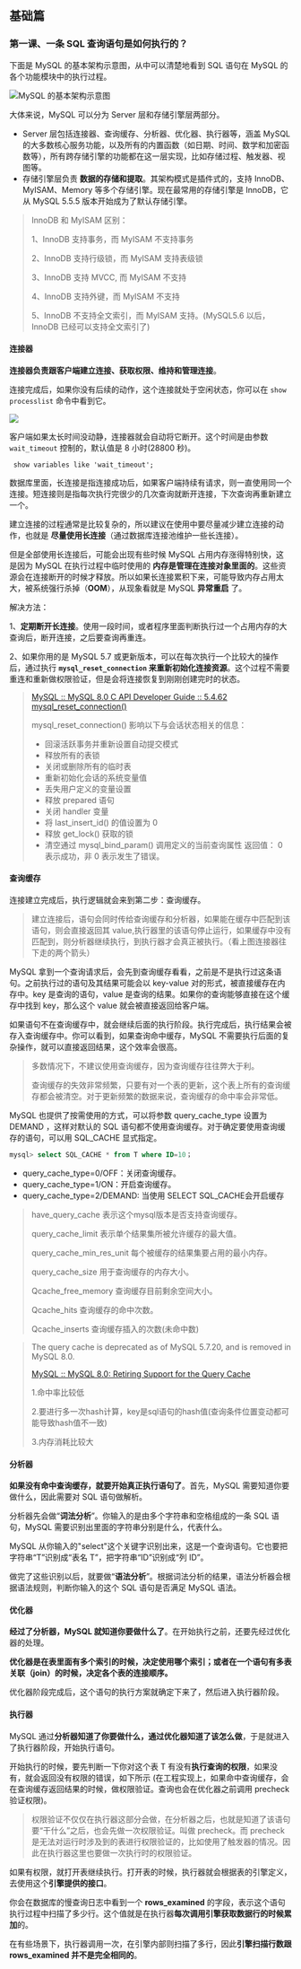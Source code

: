 ## 基础篇

### 第一课、一条 SQL 查询语句是如何执行的？



下面是 MySQL 的基本架构示意图，从中可以清楚地看到 SQL 语句在 MySQL 的各个功能模块中的执行过程。



![MySQL 的基本架构示意图](https://cdn.jsdelivr.net/gh/YangZhiqiang98/ImageBed/20220216214134.webp)



大体来说，MySQL 可以分为 Server 层和存储引擎层两部分。

- Server 层包括连接器、查询缓存、分析器、优化器、执行器等，涵盖 MySQL 的大多数核心服务功能，以及所有的内置函数（如日期、时间、数学和加密函数等），所有跨存储引擎的功能都在这一层实现，比如存储过程、触发器、视图等。
- 存储引擎层负责 **数据的存储和提取**。其架构模式是插件式的，支持 InnoDB、MyISAM、Memory 等多个存储引擎。现在最常用的存储引擎是 InnoDB，它从 MySQL 5.5.5 版本开始成为了默认存储引擎。

> InnoDB 和 MyISAM 区别：
>
> 1、InnoDB 支持事务，而 MyISAM 不支持事务
>
> 2、InnoDB 支持行级锁，而 MyISAM 支持表级锁 
>
> 3、InnoDB 支持 MVCC, 而 MyISAM 不支持 
>
> 4、InnoDB 支持外键，而 MyISAM 不支持 
>
> 5、InnoDB 不支持全文索引，而 MyISAM 支持。(MySQL5.6 以后，InnoDB 已经可以支持全文索引了)



#### 连接器

**连接器负责跟客户端建立连接、获取权限、维持和管理连接**。

连接完成后，如果你没有后续的动作，这个连接就处于空闲状态，你可以在 `show processlist` 命令中看到它。

![](https://cdn.jsdelivr.net/gh/YangZhiqiang98/ImageBed/20220216220953.webp)



客户端如果太长时间没动静，连接器就会自动将它断开。这个时间是由参数 `wait_timeout` 控制的，默认值是 8 小时(28800 秒)。

```mysql
 show variables like 'wait_timeout';
```

数据库里面，长连接是指连接成功后，如果客户端持续有请求，则一直使用同一个连接。短连接则是指每次执行完很少的几次查询就断开连接，下次查询再重新建立一个。



建立连接的过程通常是比较复杂的，所以建议在使用中要尽量减少建立连接的动作，也就是 **尽量使用长连接**（通过数据库连接池维护一些长连接）。



但是全部使用长连接后，可能会出现有些时候 MySQL 占用内存涨得特别快，这是因为 MySQL 在执行过程中临时使用的 **内存是管理在连接对象里面的**。这些资源会在连接断开的时候才释放。所以如果长连接累积下来，可能导致内存占用太大，被系统强行杀掉（**OOM**），从现象看就是 MySQL **异常重启** 了。



解决方法： 

1、**定期断开长连接**。使用一段时间，或者程序里面判断执行过一个占用内存的大查询后，断开连接，之后要查询再重连。

2、如果你用的是 MySQL 5.7 或更新版本，可以在每次执行一个比较大的操作后，通过执行 **`mysql_reset_connection` 来重新初始化连接资源**。这个过程不需要重连和重新做权限验证，但是会将连接恢复到刚刚创建完时的状态。



> [MySQL :: MySQL 8.0 C API Developer Guide :: 5.4.62 mysql_reset_connection()](https://dev.mysql.com/doc/c-api/8.0/en/mysql-reset-connection.html)
>
> mysql_reset_connection() 影响以下与会话状态相关的信息：
>
> - 回滚活跃事务并重新设置自动提交模式
> - 释放所有的表锁
> - 关闭或删除所有的临时表
> - 重新初始化会话的系统变量值
> - 丢失用户定义的变量设置
> - 释放 prepared 语句
> - 关闭 handler 变量
> - 将 last_insert_id() 的值设置为 0
> - 释放 get_lock() 获取的锁
> - 清空通过 mysql_bind_param() 调用定义的当前查询属性 返回值： 0 表示成功，非 0 表示发生了错误。

#### 查询缓存

连接建立完成后，执行逻辑就会来到第二步：查询缓存。



>建立连接后，语句会同时传给查询缓存和分析器，如果能在缓存中匹配到该语句，则会直接返回其 value,执行器里的该语句停止运行，如果缓存中没有匹配到，则分析器继续执行，到执行器才会真正被执行。（看上图连接器往下走的两个箭头）



MySQL 拿到一个查询请求后，会先到查询缓存看看，之前是不是执行过这条语句。之前执行过的语句及其结果可能会以 key-value 对的形式，被直接缓存在内存中。key 是查询的语句，value 是查询的结果。如果你的查询能够直接在这个缓存中找到 key，那么这个 value 就会被直接返回给客户端。



如果语句不在查询缓存中，就会继续后面的执行阶段。执行完成后，执行结果会被存入查询缓存中。你可以看到，如果查询命中缓存，MySQL 不需要执行后面的复杂操作，就可以直接返回结果，这个效率会很高。

> 多数情况下，不建议使用查询缓存，因为查询缓存往往弊大于利。
>
> 查询缓存的失效非常频繁，只要有对一个表的更新，这个表上所有的查询缓存都会被清空。对于更新频繁的数据来说，查询缓存的命中率会非常低。

MySQL 也提供了按需使用的方式，可以将参数 query_cache_type 设置为 DEMAND ，这样对默认的 SQL 语句都不使用查询缓存。对于确定要使用查询缓存的语句，可以用 SQL_CACHE 显式指定。

```sql
mysql> select SQL_CACHE * from T where ID=10；
```

- query_cache_type=0/OFF：关闭查询缓存。 
- query_cache_type=1/ON：开启查询缓存。 
- query_cache_type=2/DEMAND: 当使用 SELECT SQL_CACHE会开启缓存

> have_query_cache	表示这个mysql版本是否支持查询缓存。 
>
> query_cache_limit	表示单个结果集所被允许缓存的最大值。
>
> query_cache_min_res_unit	每个被缓存的结果集要占用的最小内存。
>
> query_cache_size	用于查询缓存的内存大小。
>
> Qcache_free_memory	查询缓存目前剩余空间大小。
>
> Qcache_hits	查询缓存的命中次数。
>
> Qcache_inserts	查询缓存插入的次数(未命中数)

  

> The query cache is deprecated as of MySQL 5.7.20, and is removed in MySQL 8.0.
>
> [MySQL :: MySQL 8.0: Retiring Support for the Query Cache](https://dev.mysql.com/blog-archive/mysql-8-0-retiring-support-for-the-query-cache/)
>
> 1.命中率比较低 
>
> 2.要进行多一次hash计算，key是sql语句的hash值(查询条件位置变动都可能导致hash值不一致) 
>
> 3.内存消耗比较大



#### 分析器

**如果没有命中查询缓存，就要开始真正执行语句了**。首先，MySQL 需要知道你要做什么，因此需要对 SQL 语句做解析。



分析器先会做“**词法分析**”。你输入的是由多个字符串和空格组成的一条 SQL 语句，MySQL 需要识别出里面的字符串分别是什么，代表什么。



MySQL 从你输入的"select"这个关键字识别出来，这是一个查询语句。它也要把字符串“T”识别成“表名 T”，把字符串“ID”识别成“列 ID”。



做完了这些识别以后，就要做“**语法分析**”。根据词法分析的结果，语法分析器会根据语法规则，判断你输入的这个 SQL 语句是否满足 MySQL 语法。



#### 优化器

**经过了分析器，MySQL 就知道你要做什么了**。在开始执行之前，还要先经过优化器的处理。



**优化器是在表里面有多个索引的时候，决定使用哪个索引；或者在一个语句有多表关联（join）的时候，决定各个表的连接顺序。**



优化器阶段完成后，这个语句的执行方案就确定下来了，然后进入执行器阶段。



#### 执行器

MySQL 通过**分析器知道了你要做什么，通过优化器知道了该怎么做**，于是就进入了执行器阶段，开始执行语句。



开始执行的时候，要先判断一下你对这个表 T 有没有**执行查询的权限**，如果没有，就会返回没有权限的错误，如下所示 (在工程实现上，如果命中查询缓存，会在查询缓存返回结果的时候，做权限验证。查询也会在优化器之前调用 precheck 验证权限)。



> 权限验证不仅仅在执行器这部分会做，在分析器之后，也就是知道了该语句要“干什么”之后，也会先做一次权限验证。叫做 precheck。而 precheck 是无法对运行时涉及到的表进行权限验证的，比如使用了触发器的情况。因此在执行器这里也要做一次执行时的权限验证。



如果有权限，就打开表继续执行。打开表的时候，执行器就会根据表的引擎定义，去使用这个**引擎提供的接口**。



你会在数据库的慢查询日志中看到一个 **rows_examined** 的字段，表示这个语句执行过程中扫描了多少行。这个值就是在执行器**每次调用引擎获取数据行的时候累加**的。



在有些场景下，执行器调用一次，在引擎内部则扫描了多行，因此**引擎扫描行数跟 rows_examined 并不是完全相同的**。



